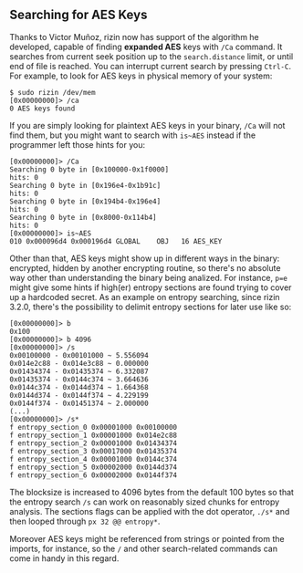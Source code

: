 ## Searching for AES Keys

Thanks to Victor Muñoz, rizin now has support of the algorithm he developed, capable of finding **expanded AES** keys with `/Ca` command. It searches from current seek position up to the `search.distance` limit, or until end of file is reached. You can interrupt current search by pressing `Ctrl-C`. For example, to look for AES keys in physical memory of your system:

```
$ sudo rizin /dev/mem
[0x00000000]> /ca
0 AES keys found
```

If you are simply looking for plaintext AES keys in your binary, `/Ca` will not find them, but you might want to search with `is~AES` instead if the programmer left those hints for you:

```
[0x00000000]> /Ca
Searching 0 byte in [0x100000-0x1f0000]
hits: 0
Searching 0 byte in [0x196e4-0x1b91c]
hits: 0
Searching 0 byte in [0x194b4-0x196e4]
hits: 0
Searching 0 byte in [0x8000-0x114b4]
hits: 0
[0x00000000]> is~AES
010 0x000096d4 0x000196d4 GLOBAL    OBJ   16 AES_KEY
```

Other than that, AES keys might show up in different ways in the binary: encrypted, hidden by another encrypting routine, so there's no absolute way other than understanding the binary being analized. For instance, `p=e` might give some hints if high(er) entropy sections are found trying to cover up a hardcoded secret. As an example on entropy searching, since rizin 3.2.0, there's the possibility to delimit entropy sections for later use like so:

```
[0x00000000]> b
0x100
[0x00000000]> b 4096
[0x00000000]> /s
0x00100000 - 0x00101000 ~ 5.556094
0x014e2c88 - 0x014e3c88 ~ 0.000000
0x01434374 - 0x01435374 ~ 6.332087
0x01435374 - 0x0144c374 ~ 3.664636
0x0144c374 - 0x0144d374 ~ 1.664368
0x0144d374 - 0x0144f374 ~ 4.229199
0x0144f374 - 0x01451374 ~ 2.000000
(...)
[0x00000000]> /s*
f entropy_section_0 0x00001000 0x00100000
f entropy_section_1 0x00001000 0x014e2c88
f entropy_section_2 0x00001000 0x01434374
f entropy_section_3 0x00017000 0x01435374
f entropy_section_4 0x00001000 0x0144c374
f entropy_section_5 0x00002000 0x0144d374
f entropy_section_6 0x00002000 0x0144f374
```

The blocksize is increased to 4096 bytes from the default 100 bytes so that the entropy search `/s` can work on reasonably sized chunks for entropy analysis. The sections flags can be applied with the dot operator, `./s*` and then looped through `px 32 @@ entropy*`.

Moreover AES keys might be referenced from strings or pointed from the imports, for instance, so the `/` and other search-related commands can come in handy in this regard.
